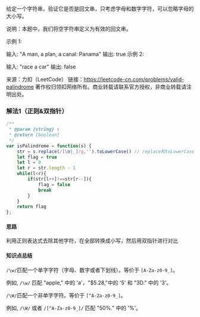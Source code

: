 给定一个字符串，验证它是否是回文串，只考虑字母和数字字符，可以忽略字母的大小写。

说明：本题中，我们将空字符串定义为有效的回文串。

示例 1:

输入: "A man, a plan, a canal: Panama"
输出: true
示例 2:

输入: "race a car"
输出: false

来源：力扣（LeetCode）
链接：https://leetcode-cn.com/problems/valid-palindrome
著作权归领扣网络所有。商业转载请联系官方授权，非商业转载请注明出处。

### 解法1（正则&双指针）

```js
/**
 * @param {string} s
 * @return {boolean}
 */
var isPalindrome = function(s) {
    str = s.replace(/[\W|_]/g,'').toLowerCase() // replace和toLowerCase方法都不会改变原字符串
    let flag = true
    let l = 0
    let r = str.length - 1
    while(l<r){
        if(str[l++]!==str[r--]){
            flag = false
            break
        }
    }
    return flag
};
```

#### 思路

利用正则表达式去除其他字符，在全部转换成小写，然后用双指针进行对比

#### 知识点总结

`/\w/`匹配一个单字字符（字母、数字或者下划线）。等价于 `[A-Za-z0-9_]`。

例如, `/\w/` 匹配 "apple," 中的 'a'，"$5.28,"中的 '5' 和 "3D." 中的 '3'。

`/\W/`匹配一个非单字字符。等价于 `[^A-Za-z0-9_]`。

例如, `/\W/` 或者 `/[^A-Za-z0-9_]/` 匹配 "50%." 中的 '%'。